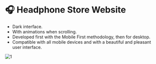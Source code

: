 # 🎧 Headphone Store Website

- Dark interface.
- With animations when scrolling.
- Developed first with the Mobile First methodology, then for desktop.
- Compatible with all mobile devices and with a beautiful and pleasant user interface.

![1](https://user-images.githubusercontent.com/95723185/164282006-af589c12-ed10-4b78-9471-4da12f849203.png)
